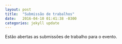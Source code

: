 ```yaml
---
layout: post
title:  "Submissão de trabalhos"
date:   2016-04-10 01:41:38 -0300
categories: jekyll update
---
```

Estão abertas as submissões de trabalho para o evento.

